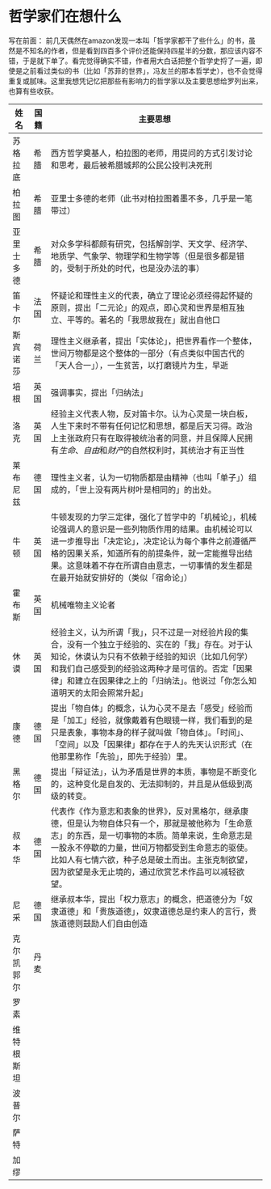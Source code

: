 # 哲学家们在想什么

写在前面： 前几天偶然在amazon发现一本叫「哲学家都干了些什么」的书，虽然是不知名的作者，但是看到四百多个评价还能保持四星半的分数，那应该内容不错，于是就下单了。看完觉得确实不错，作者用大白话把整个哲学史捋了一遍，即使是之前看过类似的书（比如「苏菲的世界」，冯友兰的那本哲学史），也不会觉得重复或腻味。这里我想凭记忆把那些有影响力的哲学家以及主要思想给罗列出来，也算有些收获。

| 姓名             | 国籍            | 主要思想             |
| -------------- | ------------- | ---------------- | 
| 苏格拉底 | 希腊 | 西方哲学奠基人，柏拉图的老师，用提问的方式引发讨论和思考，最后被希腊城邦的公民公投判决死刑 |
| 柏拉图 | 希腊 | 亚里士多德的老师（此书对柏拉图着墨不多，几乎是一笔带过） |
| 亚里士多德 | 希腊 | 对众多学科都颇有研究，包括解剖学、天文学、经济学、地质学、气象学、物理学和生物学等（但是很多都是错的，受制于所处的时代，也是没办法的事） |
| 笛卡尔 | 法国 | 怀疑论和理性主义的代表，确立了理论必须经得起怀疑的原则，提出「二元论」的观点，即心灵和世界是相互独立、平等的。著名的「我思故我在」就出自他口 |
| 斯宾诺莎 | 荷兰 | 理性主义继承者，提出「实体论」，把世界看作一个整体，世间万物都是这个整体的一部分（有点类似中国古代的「天人合一」），一生贫苦，以打磨镜片为生，早逝 |
| 培根 | 英国 | 强调事实，提出「归纳法」 |
| 洛克 | 英国 | 经验主义代表人物，反对笛卡尔。认为心灵是一块白板，人生下来时不带有任何记忆和思想，都是后天习得。政治上主张政府只有在取得被统治者的同意，并且保障人民拥有*生命*、*自由*和*财产*的自然权利时，其统治才有正当性 |
| 莱布尼兹 | 德国 | 理性主义者，认为一切物质都是由精神（也叫「单子」）组成的，「世上没有两片树叶是相同的」的出处。 |
| 牛顿 | 英国 | 牛顿发现的力学三定律，强化了哲学中的「机械论」，机械论强调人的意识是一些列物质作用的结果。由机械论可以进一步推导出「决定论」，决定论认为每个事件之前遵循严格的因果关系，知道所有的前提条件，就一定能推导出结果。这意味着不存在所谓自由意志，一切事情的发生都是在最开始就安排好的（类似「宿命论」） |
| 霍布斯 | 英国 | 机械唯物主义论者 |
| 休谟 | 英国 | 经验主义，认为所谓「我」，只不过是一对经验片段的集合，没有一个独立于经验的、实在的「我」存在。对于认知论，休谟认为只有不依赖于经验的知识（比如几何学）和我们自己感受到的经验这两种才是可信的。否定「因果律」和建立在因果律之上的「归纳法」。他说过「你怎么知道明天的太阳会照常升起」 |
| 康德 | 德国 | 提出「物自体」的概念，认为心灵不是去「感受」经验而是「加工」经验，就像戴着有色眼镜一样，我们看到的是只是表象，事物本身的样子就叫做「物自体」。「时间」、「空间」以及「因果律」都存在于人的先天认识形式（在他那里称作「先验」，即先于经验）里。 |
| 黑格尔 | 德国 | 提出「辩证法」，认为矛盾是世界的本质，事物是不断变化的，这种变化是自发的、无法抑制的，并且是从低级到高级的转变。 |
| 叔本华 | 德国 | 代表作《作为意志和表象的世界》，反对黑格尔，继承康德，但是认为物自体只有一个，那就是被他称为「生命意志」的东西，是一切事物的本质。简单来说，生命意志是一股永不停歇的力量，世间万物都受到生命意志的驱使。比如人有七情六欲，种子总是破土而出。主张克制欲望，因为欲望是永无止境的，通过欣赏艺术作品可以减轻欲望。 |
| 尼采 | 德国 | 继承叔本华，提出「权力意志」的概念，把道德分为「奴隶道德」和「贵族道德」，奴隶道德总是约束人的言行，贵族道德则鼓励人们自由创造 |
| 克尔凯郭尔 | 丹麦 |  |
| 罗素 |  |  |
| 维特根斯坦 |  |  |
| 波普尔 |  |  |
| 萨特 |  |  |
| 加缪 |  |  |

